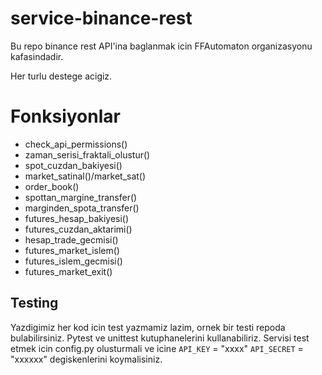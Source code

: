 # service-binance-rest

Bu repo binance rest API'ina baglanmak icin FFAutomaton organizasyonu kafasindadir.

Her turlu destege acigiz.


# Fonksiyonlar

+ check_api_permissions()        
+ zaman_serisi_fraktali_olustur()
+ spot_cuzdan_bakiyesi()
+ market_satinal()/market_sat()
+ order_book()
+ spottan_margine_transfer()
+ marginden_spota_transfer()
+ futures_hesap_bakiyesi()
+ futures_cuzdan_aktarimi()
+ hesap_trade_gecmisi()
+ futures_market_islem()
+ futures_islem_gecmisi()
+ futures_market_exit()


## Testing
Yazdigimiz her kod icin test yazmamiz lazim, ornek bir testi repoda bulabilirsiniz. Pytest ve unittest kutuphanelerini
kullanabiliriz.
Servisi test etmek icin config.py olusturmali ve icine `API_KEY` = "xxxx" `API_SECRET` = "xxxxxx" degiskenlerini
koymalisiniz.



